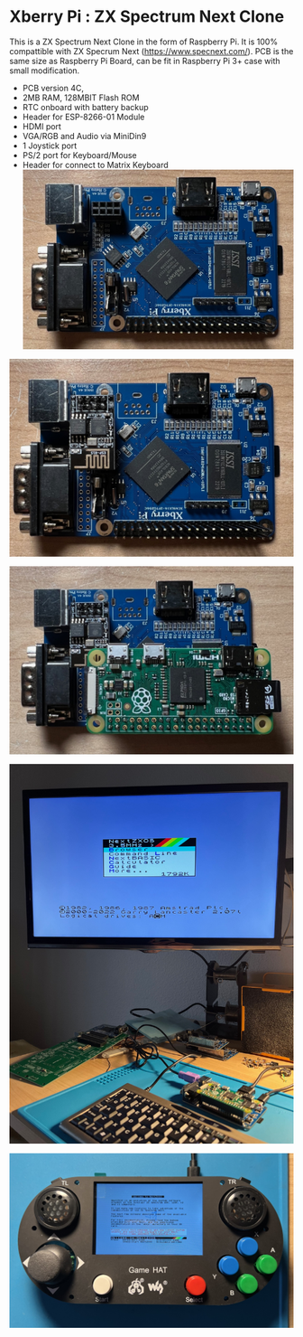 # Xberry Pi : ZX Spectrum Next Clone
This is a ZX Spectrum Next Clone in the form of Raspberry Pi. It is 100% compattible with ZX Specrum Next (https://www.specnext.com/).
PCB is the same size as Raspberry Pi Board, can be fit in Raspberry Pi 3+ case with small modification.

- PCB version 4C, 
- 2MB RAM, 128MBIT Flash ROM
- RTC onboard with battery backup 
- Header for ESP-8266-01 Module
- HDMI port
- VGA/RGB and Audio via MiniDin9 
- 1 Joystick port
- PS/2 port for Keyboard/Mouse
- Header for connect to Matrix Keyboard
![Board](https://github.com/DonSuperfo/Xberry-Pi/blob/main/Xberry%20Issue%204a-5.jpg)

![Board](https://github.com/DonSuperfo/Xberry-Pi/blob/main/Xberry%20Issue%204a-4.jpg)

![Board](https://github.com/DonSuperfo/Xberry-Pi/blob/main/Xberry%20Issue%204a-3.jpg)

![Board](https://github.com/DonSuperfo/Xberry-Pi/blob/main/Xberry%20Issue%204a-6.jpg)

![Board](https://github.com/DonSuperfo/Xberry-Pi/blob/main/Xberry%20Issue%204a%20Game%20HAT.jpg)



